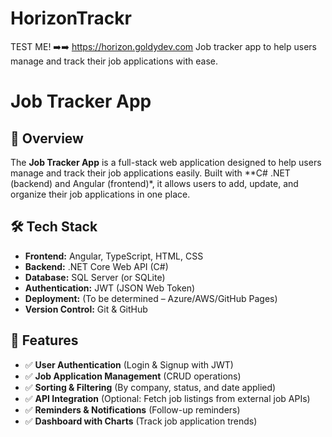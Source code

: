 # HorizonTrackr 
TEST ME! ➡️➡️
https://horizon.goldydev.com
Job tracker app to help users manage and track their job applications with ease.
# Job Tracker App

## 🚀 Overview
The **Job Tracker App** is a full-stack web application designed to help users manage and track their job applications easily. Built with **C# .NET (backend) and Angular (frontend)*, it allows users to add, update, and organize their job applications in one place.

## 🛠️ Tech Stack
- **Frontend:** Angular, TypeScript, HTML, CSS
- **Backend:** .NET Core Web API (C#)
- **Database:** SQL Server (or SQLite)
- **Authentication:** JWT (JSON Web Token)
- **Deployment:** (To be determined – Azure/AWS/GitHub Pages)
- **Version Control:** Git & GitHub

## 🎯 Features
- ✅ **User Authentication** (Login & Signup with JWT)
- ✅ **Job Application Management** (CRUD operations)
- ✅ **Sorting & Filtering** (By company, status, and date applied)
- ✅ **API Integration** (Optional: Fetch job listings from external job APIs)
- ✅ **Reminders & Notifications** (Follow-up reminders)
- ✅ **Dashboard with Charts** (Track job application trends)


